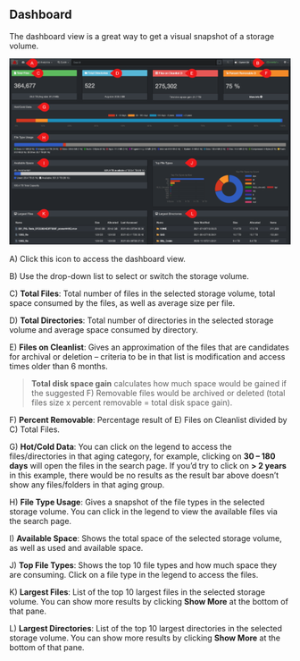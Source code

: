<h2 id="dashboard">Dashboard</h2>

The dashboard view is a great way to get a visual snapshot of a storage volume.

![Image: Dashboard Overview](images/image_dashboard_overview.png)

A) Click this icon to access the dashboard view.

B) Use the drop-down list to select or switch the storage volume.

C) **Total Files**: Total number of files in the selected storage volume, total space consumed by the files, as well as average size per file.

D) **Total Directories**: Total number of directories in the selected storage volume and average space consumed by directory.

E) **Files on Cleanlist**: Gives an approximation of the files that are candidates for archival or deletion – criteria to be in that list is modification and access times older than 6 months.

>**Total disk space gain**  calculates how much space would be gained if the suggested F) Removable files would be archived or deleted (total files size x percent removable = total disk space gain).

F) **Percent Removable**: Percentage result of E) Files on Cleanlist divided by C) Total Files.

G) **Hot/Cold Data**: You can click on the legend to access the files/directories in that aging category, for example, clicking on  **30 – 180 days**  will open the files in the search page. If you’d try to click on  **> 2 years**  in this example, there would be no results as the result bar above doesn’t show any files/folders in that aging group.

H) **File Type Usage**: Gives a snapshot of the file types in the selected storage volume. You can click in the legend to view the available files via the search page.

I) **Available Space**: Shows the total space of the selected storage volume, as well as used and available space.

J) **Top File Types**: Shows the top 10 file types and how much space they are consuming. Click on a file type in the legend to access the files.

K) **Largest Files**: List of the top 10 largest files in the selected storage volume. You can show more results by clicking  **Show More** at the bottom of that pane.

L) **Largest Directories**: List of the top 10 largest directories in the selected storage volume. You can show more results by clicking  **Show More** at the bottom of that pane.
